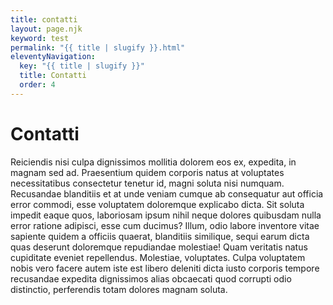 ```yaml
---
title: contatti
layout: page.njk
keyword: test
permalink: "{{ title | slugify }}.html"
eleventyNavigation:
  key: "{{ title | slugify }}"
  title: Contatti
  order: 4
---
```


# Contatti

Reiciendis nisi culpa dignissimos mollitia dolorem eos ex, expedita, in magnam sed ad. Praesentium quidem corporis natus at voluptates necessitatibus consectetur tenetur id, magni soluta nisi numquam. Recusandae blanditiis et at unde veniam cumque ab consequatur aut officia error commodi, esse voluptatem doloremque explicabo dicta. Sit soluta impedit eaque quos, laboriosam ipsum nihil neque dolores quibusdam nulla error ratione adipisci, esse cum ducimus? Illum, odio labore inventore vitae sapiente quidem a officiis quaerat, blanditiis similique, sequi earum dicta quas deserunt doloremque repudiandae molestiae! Quam veritatis natus cupiditate eveniet repellendus. Molestiae, voluptates. Culpa voluptatem nobis vero facere autem iste est libero deleniti dicta iusto corporis tempore recusandae expedita dignissimos alias obcaecati quod corrupti odio distinctio, perferendis totam dolores magnam soluta.
